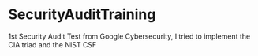 # SecurityAuditTraining
1st Security Audit Test from Google Cybersecurity, I tried to implement the CIA triad and the NIST CSF
